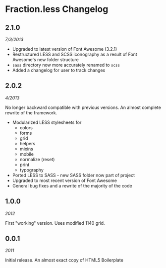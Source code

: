 # Fraction.less Changelog

## 2.1.0

*7/3/2013*

* Upgraded to latest version of Font Awesome (3.2.1)
* Restructured LESS and SCSS iconography as a result of Font Awesome's new folder structure
* `sass` directory now more accurately renamed to `scss`
* Added a changelog for user to track changes

## 2.0.2

*4/2013*

No longer backward compatible with previous versions. An almost complete rewrite of the framework.

* Modularized LESS stylesheets for
	* colors
	* forms
	* grid
	* helpers
	* mixins
	* mobile
	* normalize (reset)
	* print
	* typography
* Ported LESS to SASS - new SASS folder now part of project
* Upgraded to most recent version of Font Awesome
* General bug fixes and a rewrite of the majority of the code

## 1.0.0

*2012*

First "working" version. Uses modified 1140 grid.

## 0.0.1

*2011*

Initial release. An almost exact copy of HTML5 Boilerplate